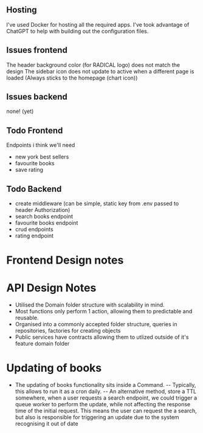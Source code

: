 ## Hosting
I've used Docker for hosting all the required apps. I've took advantage of ChatGPT to help with building out the configuration files.

## Issues frontend
The header background color (for RADICAL logo) does not match the design
The sidebar icon does not update to active when a different page is loaded (Always sticks to the homepage (chart icon))

## Issues backend
none! (yet)

## Todo Frontend
Endpoints i think we'll need
- new york best sellers
- favourite books
- save rating

## Todo Backend
- create middleware (can be simple, static key from .env passed to header Authorization)
- search books endpoint
- favourite books endpoint
- crud endpoints
- rating endpoint

# Frontend Design notes

# API Design Notes
- Utilised the Domain folder structure with scalability in mind.
- Most functions only perform 1 action, allowing them to predictable and reusable.
- Organised into a commonly accepted folder structure, queries in repositories, factories for creating objects
- Public services have contracts allowing them to utlized outside of it's feature domain folder

# Updating of books
- The updating of books functionality sits inside a Command. 
-- Typically, this allows to run it as a cron daily. 
-- An alternative method, store a TTL somewhere, when a user requests a search endpoint, we could trigger a queue worker to perform the update, while not affecting the response time of the initial request. This means the user can request the a search, but also is responsible for triggering an update due to the system recognising it out of date 